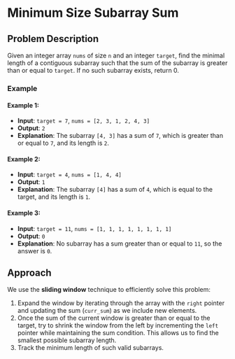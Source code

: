 # Minimum Size Subarray Sum

## Problem Description

Given an integer array `nums` of size `n` and an integer `target`, find the minimal length of a contiguous subarray such that the sum of the subarray is greater than or equal to `target`. If no such subarray exists, return 0.

### Example

#### Example 1:
- **Input**: `target = 7`, `nums = [2, 3, 1, 2, 4, 3]`
- **Output**: `2`
- **Explanation**: The subarray `[4, 3]` has a sum of `7`, which is greater than or equal to `7`, and its length is `2`.

#### Example 2:
- **Input**: `target = 4`, `nums = [1, 4, 4]`
- **Output**: `1`
- **Explanation**: The subarray `[4]` has a sum of `4`, which is equal to the target, and its length is `1`.

#### Example 3:
- **Input**: `target = 11`, `nums = [1, 1, 1, 1, 1, 1, 1, 1]`
- **Output**: `0`
- **Explanation**: No subarray has a sum greater than or equal to `11`, so the answer is `0`.

## Approach

We use the **sliding window** technique to efficiently solve this problem:
1. Expand the window by iterating through the array with the `right` pointer and updating the sum (`curr_sum`) as we include new elements.
2. Once the sum of the current window is greater than or equal to the target, try to shrink the window from the left by incrementing the `left` pointer while maintaining the sum condition. This allows us to find the smallest possible subarray length.
3. Track the minimum length of such valid subarrays.
